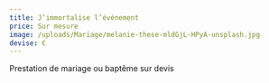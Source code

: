 ```yaml
---
title: J’immortalise l’événement
price: Sur mesure
image: /uploads/Mariage/melanie-these-mldGjL-HPyA-unsplash.jpg
devise: €
---
```


Prestation de mariage ou baptême sur devis
